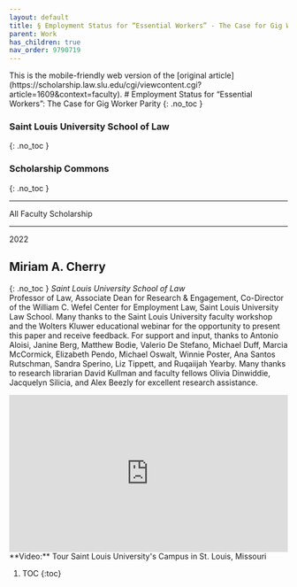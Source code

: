 ```yaml
---
layout: default
title: § Employment Status for “Essential Workers” - The Case for Gig Worker Parity  
parent: Work 
has_children: true
nav_order: 9790719 
---
```

<style>
.dont-break-out {
  /* These are technically the same, but use both */
  overflow-wrap: break-word;
  word-wrap: break-word;

     -ms-word-break: break-all;
  /* This is the dangerous one in WebKit, as it breaks things wherever */
  word-break: break-all;
  /* Instead use this non-standard one: */
  word-break: break-word;
}

.youtube-container {
    position: relative;
    width: 100%;
    height: 0;
    padding-bottom: 56.25%;
}
.youtube-video {
    position: absolute;
    top: 0;
    left: 0;
    width: 100%;
    height: 100%;
}

</style>

<div class="dont-break-out" markdown="1">
This is the mobile-friendly web version of the [original article](https://scholarship.law.slu.edu/cgi/viewcontent.cgi?article=1609&context=faculty).
# Employment Status for “Essential Workers”: The Case for Gig Worker Parity 
{: .no_toc }

### Saint Louis University School of Law 
{: .no_toc }
### Scholarship Commons 
{: .no_toc }

***

All Faculty Scholarship

***

2022

## Miriam A. Cherry 
{: .no_toc }
_Saint Louis University School of Law_  
Professor of Law, Associate Dean for Research & Engagement, Co-Director of the William C. Wefel Center for Employment Law, Saint Louis University Law School. Many thanks to the Saint Louis University faculty workshop and the Wolters Kluwer educational webinar for the opportunity to present this paper and receive feedback. For support and input, thanks to Antonio Aloisi, Janine Berg, Matthew Bodie, Valerio De Stefano, Michael Duff, Marcia McCormick, Elizabeth Pendo, Michael Oswalt, Winnie Poster, Ana Santos Rutschman, Sandra Sperino, Liz Tippett, and Ruqaiijah Yearby. Many thanks to research librarian David Kullman and faculty fellows Olivia Dinwiddie, Jacquelyn Silicia, and Alex Beezly for excellent research assistance.


<div class="youtube-container">
<iframe width="100%" src="https://www.youtube.com/embed/ubN3cYFQd4g" title="YouTube video player" frameborder="0" allow="accelerometer; autoplay; clipboard-write; encrypted-media; gyroscope; picture-in-picture" allowfullscreen class="youtube-video"></iframe>
</div>
**Video:** Tour Saint Louis University's Campus in St. Louis, Missouri 

1. TOC
{:toc}

</div>
